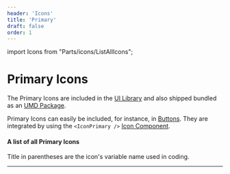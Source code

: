 ```yaml
---
header: 'Icons'
title: 'Primary'
draft: false
order: 1
---
```


import Icons from "Parts/icons/ListAllIcons";

# Primary Icons

The Primary Icons are included in the [UI Library](/uilib) and also shipped bundled as an [UMD Package](https://unpkg.com/dnb-ui-lib@latest/umd/dnb-ui-lib-icons.min.js).

Primary Icons can easily be included, for instance, in [Buttons](/uilib/components/button). They are integrated by using the `<IconPrimary />` [Icon Component](/uilib/components/icon-primary).

#### A list of all Primary Icons

Title in parentheses are the icon's variable name used in coding.

---

<Icons type="primary" />
